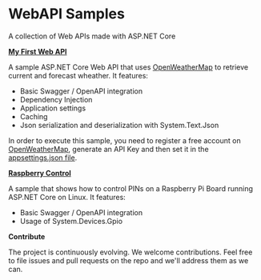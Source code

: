 # WebAPI Samples

A collection of Web APIs made with ASP.NET Core

**[My First Web API](Src/MyFirstWebApi/)**

A sample ASP.NET Core Web API that uses [OpenWeatherMap](https://openweathermap.org) to retrieve current and forecast wheather. It features:

- Basic Swagger / OpenAPI integration
- Dependency Injection
- Application settings
- Caching
- Json serialization and deserialization with System.Text.Json 

In order to execute this sample, you need to register a free account on [OpenWeatherMap](https://openweathermap.org), generate an API Key and then set it in the [appsettings.json file](Src/MyFirstWebApi/appsettings.json).

**[Raspberry Control](Src/RaspberryControl/)**

A sample that shows how to control PINs on a Raspberry Pi Board running ASP.NET Core on Linux. It features:

- Basic Swagger / OpenAPI integration
- Usage of System.Devices.Gpio

**Contribute**

The project is continuously evolving. We welcome contributions. Feel free to file issues and pull requests on the repo and we'll address them as we can.

